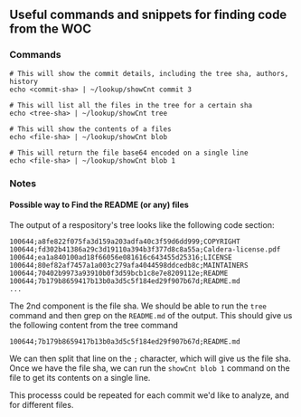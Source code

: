 ## Useful commands and snippets for finding code from the WOC

### Commands

```
# This will show the commit details, including the tree sha, authors, history
echo <commit-sha> | ~/lookup/showCnt commit 3 

# This will list all the files in the tree for a certain sha
echo <tree-sha> | ~/lookup/showCnt tree

# This will show the contents of a files
echo <file-sha> | ~/lookup/showCnt blob

# This will return the file base64 encoded on a single line
echo <file-sha> | ~/lookup/showCnt blob 1
```


### Notes

#### Possible way to Find the README (or any) files

The output of a respository's tree looks like the following code section:
```
100644;a8fe822f075fa3d159a203adfa40c3f59d6dd999;COPYRIGHT
100644;fd302b41386a29c3d19110a394b3f377d8c8a55a;Caldera-license.pdf
100644;ea1a840100ad18f66056e081616c643455d25316;LICENSE
100644;80ef82af7457a1a003c279afa4044598ddcedb8c;MAINTAINERS
100644;70402b9973a93910b0f3d59bcb1c8e7e8209112e;README
100644;7b179b8659417b13b0a3d5c5f184ed29f907b67d;README.md
...
```
The 2nd component is the file sha. We should be able to run the `tree` command and then grep on the `README.md` of the output. This should give us the following content from the tree command
```
100644;7b179b8659417b13b0a3d5c5f184ed29f907b67d;README.md
```
We can then split that line on the `;` character, which will give us the file sha. Once we have the file sha, we can run the `showCnt blob 1` command on the file to get its contents on a single line. 

This processs could be repeated for each commit we'd like to analyze, and for different files.